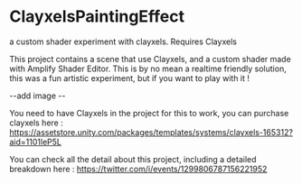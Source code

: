 # ClayxelsPaintingEffect
a custom shader experiment with clayxels. Requires Clayxels 

This project contains a scene that use Clayxels, and a custom shader made with Amplify Shader Editor. This is by no mean a realtime friendly solution, this was a fun artistic experiment, but if you want to play with it !


--add image --

You need to have Clayxels in the project for this to work, you can purchase clayxels here :  https://assetstore.unity.com/packages/templates/systems/clayxels-165312?aid=1101leP5L

You can check all the detail about this project, including a detailed breakdown here : https://twitter.com/i/events/1299806787156221952
